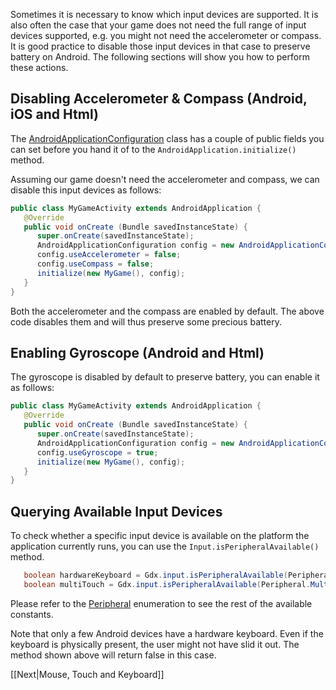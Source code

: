 Sometimes it is necessary to know which input devices are supported. It is also often the case that your game does not need the full range of input devices supported, e.g. you might not need the accelerometer or compass. It is good practice to disable those input devices in that case to preserve battery on Android. The following sections will show you how to perform these actions.


## Disabling Accelerometer & Compass (Android, iOS and Html) ##
The [AndroidApplicationConfiguration](https://github.com/libgdx/libgdx/tree/master/backends/gdx-backend-android/src/com/badlogic/gdx/backends/android/AndroidApplicationConfiguration.java) class has a couple of public fields you can set before you hand it of to the `AndroidApplication.initialize()` method.

Assuming our game doesn't need the accelerometer and compass, we can disable this input devices as follows:

```java
public class MyGameActivity extends AndroidApplication {
   @Override
   public void onCreate (Bundle savedInstanceState) {
      super.onCreate(savedInstanceState);
      AndroidApplicationConfiguration config = new AndroidApplicationConfiguration();
      config.useAccelerometer = false;
      config.useCompass = false;
      initialize(new MyGame(), config);
   }
}
```

Both the accelerometer and the compass are enabled by default. The above code disables them and will thus preserve some precious battery.

## Enabling Gyroscope (Android and Html) ##
The gyroscope is disabled by default to preserve battery, you can enable it as follows:

```java
public class MyGameActivity extends AndroidApplication {
   @Override
   public void onCreate (Bundle savedInstanceState) {
      super.onCreate(savedInstanceState);
      AndroidApplicationConfiguration config = new AndroidApplicationConfiguration();
      config.useGyroscope = true;
      initialize(new MyGame(), config);
   }
}
```

## Querying Available Input Devices ##
To check whether a specific input device is available on the platform the application currently runs, you can use the `Input.isPeripheralAvailable()` method.

```java
   boolean hardwareKeyboard = Gdx.input.isPeripheralAvailable(Peripheral.HardwareKeyboard);
   boolean multiTouch = Gdx.input.isPeripheralAvailable(Peripheral.MultitouchScreen);
```

Please refer to the [Peripheral](https://github.com/libgdx/libgdx/blob/master/gdx/src/com/badlogic/gdx/Input.java#L560) enumeration to see the rest of the available constants.

Note that only a few Android devices have a hardware keyboard. Even if the keyboard is physically present, the user might not have slid it out. The method shown above will return false in this case.

[[Next|Mouse, Touch and Keyboard]]